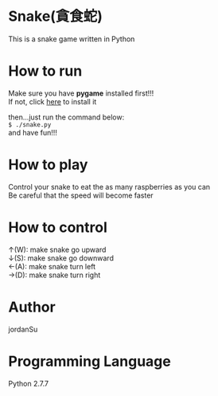 Snake(貪食蛇)
=====
This is a snake game written in Python

How to run
=====
Make sure you have <strong>pygame</strong> installed first!!!<br>
If not, click <a href="https://www.pygame.org/download.shtml">here</a> to install it

then...just run the command below:<br>
<code>$ ./snake.py</code><br>
and have fun!!!

How to play
=====
Control your snake to eat the as many raspberries as you can <br>
Be careful that the speed will become faster

How to control
=====
↑(W): make snake go upward <br>
↓(S): make snake go downward <br>
←(A): make snake turn left <br>
→(D): make snake turn right <br>

Author
=====
jordanSu

Programming Language
=====
Python 2.7.7
